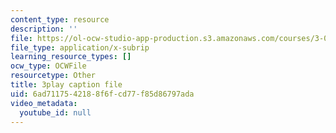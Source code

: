 ```yaml
---
content_type: resource
description: ''
file: https://ol-ocw-studio-app-production.s3.amazonaws.com/courses/3-091-introduction-to-solid-state-chemistry-fall-2018/6ad7117542188f6fcd77f85d86797ada_V4uZz6OO2bM.srt
file_type: application/x-subrip
learning_resource_types: []
ocw_type: OCWFile
resourcetype: Other
title: 3play caption file
uid: 6ad71175-4218-8f6f-cd77-f85d86797ada
video_metadata:
  youtube_id: null
---
```

